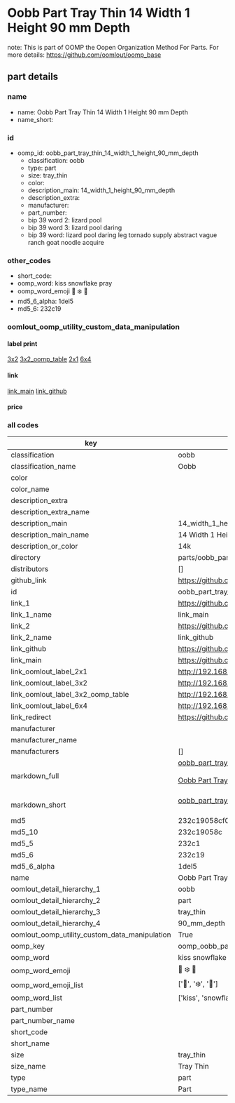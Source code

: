 # Oobb Part Tray Thin 14 Width 1 Height 90 mm Depth  

note: This is part of OOMP the Oopen Organization Method For Parts. For more details: https://github.com/oomlout/oomp_base

##  part details
  







### name
* name: Oobb Part Tray Thin 14 Width 1 Height 90 mm Depth
* name_short: 
### id
* oomp_id: oobb_part_tray_thin_14_width_1_height_90_mm_depth
  * classification: oobb
  * type: part
  * size: tray_thin
  * color: 
  * description_main: 14_width_1_height_90_mm_depth
  * description_extra: 
  * manufacturer: 
  * part_number: 
  * bip 39 word 2: lizard pool
  * bip 39 word 3: lizard pool daring
  * bip 39 word: lizard pool daring leg tornado supply abstract vague ranch goat noodle acquire

### other_codes
* short_code: 
* oomp_word: kiss snowflake pray
* oomp_word_emoji :kiss: :snowflake: :pray:
* md5_6_alpha: 1del5
* md5_6: 232c19






### oomlout_oomp_utility_custom_data_manipulation
#### label print
[3x2](http://192.168.1.245:1112/?label=oomp%201del5)
[3x2_oomp_table](http://192.168.1.108:1112/?label=oomp%201del5)
[2x1](http://192.168.1.242:1112/?label=oomp%201del5)
[6x4](http://192.168.1.55:1112/?label=oomp%201del5)    

#### link

[link_main](https://github.com/oomlout/oomlout_oomp_version_1_messy/tree/main/parts/oobb_part_tray_thin_14_width_1_height_90_mm_depth) [link_github](https://github.com/oomlout/oomlout_oomp_version_1_messy/tree/main/parts/oobb_part_tray_thin_14_width_1_height_90_mm_depth)                             

#### price







### all codes 
| key | value |  
| --- | --- |  
| classification | oobb |  
| classification_name | Oobb |  
| color |  |  
| color_name |  |  
| description_extra |  |  
| description_extra_name |  |  
| description_main | 14_width_1_height_90_mm_depth |  
| description_main_name | 14 Width 1 Height 90 mm Depth |  
| description_or_color | 14k |  
| directory | parts/oobb_part_tray_thin_14_width_1_height_90_mm_depth |  
| distributors | [] |  
| github_link | https://github.com/oomlout/oomlout_oomp_part_src/tree/main/parts/oobb_part_tray_thin_14_width_1_height_90_mm_depth |  
| id | oobb_part_tray_thin_14_width_1_height_90_mm_depth |  
| link_1 | https://github.com/oomlout/oomlout_oomp_version_1_messy/tree/main/parts/oobb_part_tray_thin_14_width_1_height_90_mm_depth |  
| link_1_name | link_main |  
| link_2 | https://github.com/oomlout/oomlout_oomp_version_1_messy/tree/main/parts/oobb_part_tray_thin_14_width_1_height_90_mm_depth |  
| link_2_name | link_github |  
| link_github | https://github.com/oomlout/oomlout_oomp_version_1_messy/tree/main/parts/oobb_part_tray_thin_14_width_1_height_90_mm_depth |  
| link_main | https://github.com/oomlout/oomlout_oomp_version_1_messy/tree/main/parts/oobb_part_tray_thin_14_width_1_height_90_mm_depth |  
| link_oomlout_label_2x1 | http://192.168.1.242:1112/?label=oomp%201del5 |  
| link_oomlout_label_3x2 | http://192.168.1.245:1112/?label=oomp%201del5 |  
| link_oomlout_label_3x2_oomp_table | http://192.168.1.108:1112/?label=oomp%201del5 |  
| link_oomlout_label_6x4 | http://192.168.1.55:1112/?label=oomp%201del5 |  
| link_redirect | https://github.com/oomlout/oomlout_oomp_version_1_messy/tree/main/parts/oobb_part_tray_thin_14_width_1_height_90_mm_depth |  
| manufacturer |  |  
| manufacturer_name |  |  
| manufacturers | [] |  
| markdown_full | [oobb_part_tray_thin_14_width_1_height_90_mm_depth](none)<br>[](none)<br>[Oobb Part Tray Thin 14 Width 1 Height 90 Mm Depth](none)<br><br> |  
| markdown_short | [oobb_part_tray_thin_14_width_1_height_90_mm_depth](none)<br><br> |  
| md5 | 232c19058cf0a01f6772b7f46f2a0416 |  
| md5_10 | 232c19058c |  
| md5_5 | 232c1 |  
| md5_6 | 232c19 |  
| md5_6_alpha | 1del5 |  
| name | Oobb Part Tray Thin 14 Width 1 Height 90 mm Depth |  
| oomlout_detail_hierarchy_1 | oobb |  
| oomlout_detail_hierarchy_2 | part |  
| oomlout_detail_hierarchy_3 | tray_thin |  
| oomlout_detail_hierarchy_4 | 90_mm_depth |  
| oomlout_oomp_utility_custom_data_manipulation | True |  
| oomp_key | oomp_oobb_part_tray_thin_14_width_1_height_90_mm_depth |  
| oomp_word | kiss snowflake pray |  
| oomp_word_emoji | :kiss: :snowflake: :pray: |  
| oomp_word_emoji_list | [':kiss:', ':snowflake:', ':pray:'] |  
| oomp_word_list | ['kiss', 'snowflake', 'pray'] |  
| part_number |  |  
| part_number_name |  |  
| short_code |  |  
| short_name |  |  
| size | tray_thin |  
| size_name | Tray Thin |  
| type | part |  
| type_name | Part |  
